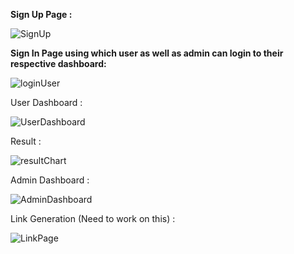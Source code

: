 <b>Sign Up Page :</b>

![SignUp](https://user-images.githubusercontent.com/53406891/200186258-bc913187-5177-4392-a889-2dc33d498484.png)

<b>Sign In Page using which user as well as admin can login to their respective dashboard:</b>

![loginUser](https://user-images.githubusercontent.com/53406891/201126758-b79d2f3a-d5cd-43ab-b334-b45dd2f005da.png)

User Dashboard :

![UserDashboard](https://user-images.githubusercontent.com/53406891/201127034-c148ec28-4937-43bd-9b7e-b2b7d84c5876.png)


Result :

![resultChart](https://user-images.githubusercontent.com/53406891/201125402-77dc21e9-94d2-462b-b7f4-ad72409628e8.png)

Admin Dashboard :

![AdminDashboard](https://user-images.githubusercontent.com/53406891/200186438-f4789ad9-caad-4676-aec7-a2bec15b5bd0.png)


Link Generation (Need to work on this) :

![LinkPage](https://user-images.githubusercontent.com/53406891/200186509-0b13495f-9278-4c54-b0f1-c6b08adaa89c.png)









